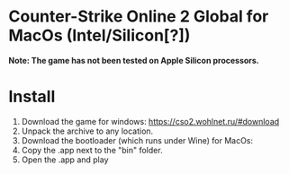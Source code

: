 # Counter-Strike Online 2 Global for MacOs (Intel/Silicon[?])

**Note: The game has not been tested on Apple Silicon processors.**

# Install

1. Download the game for windows: https://cso2.wohlnet.ru/#download
2. Unpack the archive to any location.
3. Download the bootloader (which runs under Wine) for MacOs:
4. Copy the .app next to the "bin" folder.
5. Open the .app and play
